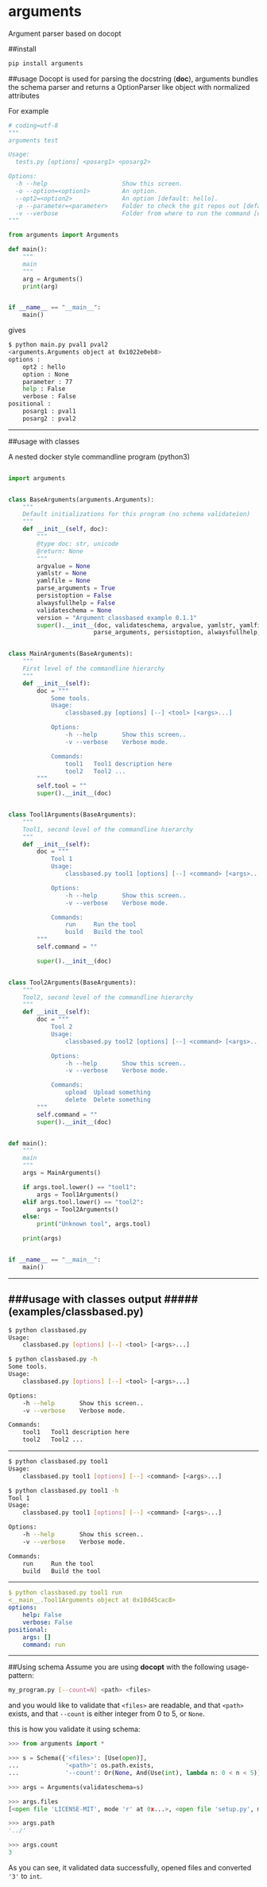 # arguments
Argument parser based on docopt


##install
```bash
pip install arguments
```

##usage
Docopt is used for parsing the docstring (__doc__), arguments bundles the schema parser and returns a OptionParser like object with normalized attributes

For example
```python
# coding=utf-8
"""
arguments test

Usage:
  tests.py [options] <posarg1> <posarg2>

Options:
  -h --help                     Show this screen.
  -o --option=<option1>         An option.
  --opt2=<option2>              An option [default: hello].
  -p --parameter=<parameter>    Folder to check the git repos out [default: 77].
  -v --verbose                  Folder from where to run the command [default: .].
"""

from arguments import Arguments

def main():
    """
    main
    """
    arg = Arguments()
    print(arg)


if __name__ == "__main__":
    main()
```

gives

```bash
$ python main.py pval1 pval2
<arguments.Arguments object at 0x1022e0eb8>
options :
    opt2 : hello
    option : None
    parameter : 77
    help : False
    verbose : False
positional :
    posarg1 : pval1
    posarg2 : pval2
```

***

##usage with classes

A nested docker style commandline program  (python3)

```python

import arguments


class BaseArguments(arguments.Arguments):
    """
    Default initializations for this program (no schema validateion)
    """
    def __init__(self, doc):
        """
        @type doc: str, unicode
        @return: None
        """
        argvalue = None
        yamlstr = None
        yamlfile = None
        parse_arguments = True
        persistoption = False
        alwaysfullhelp = False
        validateschema = None
        version = "Argument classbased example 0.1.1"
        super().__init__(doc, validateschema, argvalue, yamlstr, yamlfile, \
                        parse_arguments, persistoption, alwaysfullhelp, version)


class MainArguments(BaseArguments):
    """
    First level of the commandline hierarchy
    """
    def __init__(self):
        doc = """
            Some tools.
            Usage:
                classbased.py [options] [--] <tool> [<args>...]

            Options:
                -h --help       Show this screen..
                -v --verbose    Verbose mode.

            Commands:
                tool1   Tool1 description here
                tool2   Tool2 ...
        """
        self.tool = ""
        super().__init__(doc)


class Tool1Arguments(BaseArguments):
    """
    Tool1, second level of the commandline hierarchy
    """
    def __init__(self):
        doc = """
            Tool 1
            Usage:
                classbased.py tool1 [options] [--] <command> [<args>...]

            Options:
                -h --help       Show this screen..
                -v --verbose    Verbose mode.

            Commands:
                run     Run the tool
                build   Build the tool
        """
        self.command = ""

        super().__init__(doc)


class Tool2Arguments(BaseArguments):
    """
    Tool2, second level of the commandline hierarchy
    """
    def __init__(self):
        doc = """
            Tool 2
            Usage:
                classbased.py tool2 [options] [--] <command> [<args>...]

            Options:
                -h --help       Show this screen..
                -v --verbose    Verbose mode.

            Commands:
                upload  Upload something
                delete  Delete something
        """
        self.command = ""
        super().__init__(doc)


def main():
    """
    main
    """
    args = MainArguments()

    if args.tool.lower() == "tool1":
        args = Tool1Arguments()
    elif args.tool.lower() == "tool2":
        args = Tool2Arguments()
    else:
        print("Unknown tool", args.tool)

    print(args)


if __name__ == "__main__":
    main()

```

---
###usage with classes output
#####(examples/classbased.py)
---
```sh
$ python classbased.py 
Usage:
    classbased.py [options] [--] <tool> [<args>...]
```
```sh
$ python classbased.py -h
Some tools.
Usage:
    classbased.py [options] [--] <tool> [<args>...]

Options:
    -h --help       Show this screen..
    -v --verbose    Verbose mode.

Commands:
    tool1   Tool1 description here
    tool2   Tool2 ...
```
---
```sh
$ python classbased.py tool1
Usage:
    classbased.py tool1 [options] [--] <command> [<args>...]
```
```sh
$ python classbased.py tool1 -h
Tool 1
Usage:
    classbased.py tool1 [options] [--] <command> [<args>...]

Options:
    -h --help       Show this screen..
    -v --verbose    Verbose mode.

Commands:
    run     Run the tool
    build   Build the tool
```
---
```yaml
$ python classbased.py tool1 run
<__main__.Tool1Arguments object at 0x10d45cac8>
options:
    help: False
    verbose: False
positional:
    args: []
    command: run
```

***

##Using schema
Assume you are using **docopt** with the following usage-pattern:

```bash
my_program.py [--count=N] <path> <files>
```

and you would like to validate that `<files>` are readable, and that
`<path>` exists, and that `--count` is either integer from 0 to 5, or
`None`.

this is how you validate it using schema:

```python
>>> from arguments import *

>>> s = Schema({'<files>': [Use(open)],
...             '<path>': os.path.exists,
...             '--count': Or(None, And(Use(int), lambda n: 0 < n < 5))})

>>> args = Arguments(validateschema=s)

>>> args.files
[<open file 'LICENSE-MIT', mode 'r' at 0x...>, <open file 'setup.py', mode 'r' at 0x...>]

>>> args.path
'../'

>>> args.count
3
```

As you can see, it validated data successfully, opened files and
converted `'3'` to `int`.